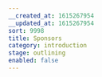 ```yaml
---
__created_at: 1615267954
__updated_at: 1615267954
sort: 9998
title: Sponsors
category: introduction
stage: outlining
enabled: false
---
```

